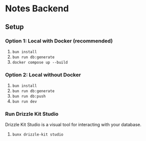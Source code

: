 # Notes Backend

## Setup

### Option 1: Local with Docker (recommended)

1. `bun install`
2. `bun run db:generate`
3. `docker compose up --build`

### Option 2: Local without Docker

1. `bun install`
2. `bun run db:generate`
3. `bun run db:push`
4. `bun run dev`

### Run Drizzle Kit Studio

Drizzle Kit Studio is a visual tool for interacting with your database.

1. `bunx drizzle-kit studio`
